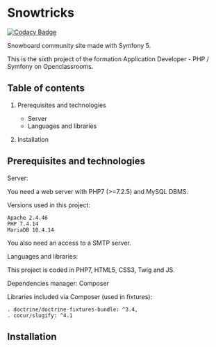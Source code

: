 # Snowtricks
[![Codacy Badge](https://app.codacy.com/project/badge/Grade/9942fd0861514ff3918a3d333f7a2f14)](https://www.codacy.com/gh/nosfairal/snowTricks/dashboard?utm_source=github.com&amp;utm_medium=referral&amp;utm_content=nosfairal/snowTricks&amp;utm_campaign=Badge_Grade)

Snowboard community site made with Symfony 5.

This is the sixth project of the formation Application Developer - PHP / Symfony on Openclassrooms.

## Table of contents
1.  Prerequisites and technologies
    -   Server
    -   Languages and libraries

2.  Installation

## Prerequisites and technologies

Server:

You need a web server with PHP7 (>=7.2.5) and MySQL DBMS.

Versions used in this project:

    Apache 2.4.46
    PHP 7.4.14
    MariaDB 10.4.14

You also need an access to a SMTP server.

Languages and libraries:

This project is coded in PHP7, HTML5, CSS3, Twig and JS.

Dependencies manager: Composer

Libraries included via Composer (used in fixtures):

    . doctrine/doctrine-fixtures-bundle: ^3.4,
    . cocur/slugify: ^4.1

## Installation
